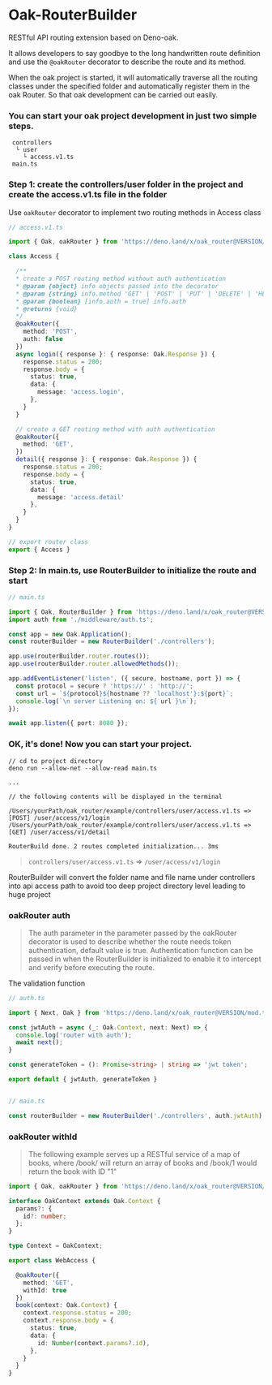 # Oak-RouterBuilder

RESTful API routing extension based on Deno-oak.

It allows developers to say goodbye to the long handwritten route definition and use the `@oakRouter` decorator to describe the route and its method.

When the oak project is started, it will automatically traverse all the routing classes under the specified folder and automatically register them in the oak Router. So that oak development can be carried out easily.

### You can start your oak project development in just two simple steps.
```
 controllers
  └ user
    └ access.v1.ts
 main.ts
```

### Step 1: create the controllers/user folder in the project and create the access.v1.ts file in the folder
Use `oakRouter` decorator to implement two routing methods in Access class

```typescript
// access.v1.ts

import { Oak, oakRouter } from 'https://deno.land/x/oak_router@VERSION/mod.ts';

class Access {

  /**
  * create a POST routing method without auth authentication
  * @param {object} info objects passed into the decorator
  * @param {string} info.method 'GET' | 'POST' | 'PUT' | 'DELETE' | 'HEAD' | 'OPTIONS' | 'PATCH'
  * @param {boolean} [info.auth = true] info.auth
  * @returns {void}
  */
  @oakRouter({
    method: 'POST',
    auth: false
  })
  async login({ response }: { response: Oak.Response }) {
    response.status = 200;
    response.body = {
      status: true,
      data: {
        message: 'access.login',
      },
    }
  }

  // create a GET routing method with auth authentication
  @oakRouter({
    method: 'GET',
  })
  detail({ response }: { response: Oak.Response }) {
    response.status = 200;
    response.body = {
      status: true,
      data: {
        message: 'access.detail'
      },
    }
  }
}

// export router class
export { Access }
```

### Step 2: In main.ts, use RouterBuilder to initialize the route and start

```typescript
// main.ts

import { Oak, RouterBuilder } from 'https://deno.land/x/oak_router@VERSION/mod.ts';
import auth from './middleware/auth.ts';

const app = new Oak.Application();
const routerBuilder = new RouterBuilder('./controllers');

app.use(routerBuilder.router.routes());
app.use(routerBuilder.router.allowedMethods());

app.addEventListener('listen', ({ secure, hostname, port }) => {
  const protocol = secure ? 'https://' : 'http://';
  const url = `${protocol}${hostname ?? 'localhost'}:${port}`;
  console.log(`\n server Listening on: ${ url }\n`);
});

await app.listen({ port: 8080 });

```

### OK, it's done! Now you can start your project.

```
// cd to project directory
deno run --allow-net --allow-read main.ts

...

// the following contents will be displayed in the terminal

/Users/yourPath/oak_router/example/controllers/user/access.v1.ts => [POST] /user/access/v1/login
/Users/yourPath/oak_router/example/controllers/user/access.v1.ts => [GET] /user/access/v1/detail

RouterBuild done. 2 routes completed initialization... 3ms
```

> `controllers/user/access.v1.ts` => `/user/access/v1/login`

RouterBuilder will convert the folder name and file name under controllers into api access path to avoid too deep project directory level leading to huge project

### oakRouter auth
>The auth parameter in the parameter passed by the oakRouter decorator is used to describe whether the route needs token authentication, default value is true. Authentication function can be passed in when the RouterBuilder is initialized to enable it to intercept and verify before executing the route.

The validation function
```typescript
// auth.ts

import { Next, Oak } from 'https://deno.land/x/oak_router@VERSION/mod.ts';

const jwtAuth = async (_: Oak.Context, next: Next) => {
  console.log('router with auth');
  await next();
}

const generateToken = (): Promise<string> | string => 'jwt token';

export default { jwtAuth, generateToken }


// main.ts

const routerBuilder = new RouterBuilder('./controllers', auth.jwtAuth);
```

### oakRouter withId
>The following example serves up a RESTful service of a map of books, where /book/ will return an array of books and /book/1 would return the book with ID "1"

```typescript
import { Oak, oakRouter } from 'https://deno.land/x/oak_router@VERSION/mod.ts';

interface OakContext extends Oak.Context {
  params?: {
    id?: number;
  };
}

type Context = OakContext;

export class WebAccess {

  @oakRouter({
    method: 'GET',
    withId: true
  })
  book(context: Oak.Context) {
    context.response.status = 200;
    context.response.body = {
      status: true,
      data: {
        id: Number(context.params?.id),
      },
    }
  }
}
```
